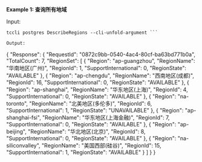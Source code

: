 **Example 1: 查询所有地域**



Input: 

```
tccli postgres DescribeRegions --cli-unfold-argument ```

Output: 
```
{
    "Response": {
        "RequestId": "0872c9bb-0540-4ac4-80cf-ba63bd771b0a",
        "TotalCount": 7,
        "RegionSet": [
            {
                "Region": "ap-guangzhou",
                "RegionName": "华南地区(广州)",
                "RegionId": 1,
                "SupportInternational": 0,
                "RegionState": "AVAILABLE"
            },
            {
                "Region": "ap-chengdu",
                "RegionName": "西南地区(成都)",
                "RegionId": 16,
                "SupportInternational": 0,
                "RegionState": "AVAILABLE"
            },
            {
                "Region": "ap-shanghai",
                "RegionName": "华东地区(上海)",
                "RegionId": 4,
                "SupportInternational": 0,
                "RegionState": "AVAILABLE"
            },
            {
                "Region": "na-toronto",
                "RegionName": "北美地区(多伦多)",
                "RegionId": 6,
                "SupportInternational": 1,
                "RegionState": "UNAVAILABLE"
            },
            {
                "Region": "ap-shanghai-fsi",
                "RegionName": "华东地区(上海金融)",
                "RegionId": 7,
                "SupportInternational": 0,
                "RegionState": "AVAILABLE"
            },
            {
                "Region": "ap-beijing",
                "RegionName": "华北地区(北京)",
                "RegionId": 8,
                "SupportInternational": 0,
                "RegionState": "AVAILABLE"
            },
            {
                "Region": "na-siliconvalley",
                "RegionName": "美国西部(硅谷)",
                "RegionId": 15,
                "SupportInternational": 1,
                "RegionState": "AVAILABLE"
            }
        ]
    }
}
```

